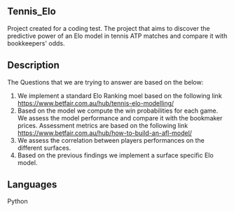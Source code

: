 ## Tennis_Elo
Project created for a coding test. The project that aims to discover the predictive power of an Elo model in tennis ATP matches and compare it with bookkeepers' odds.

## Description 

The Questions that we are trying to answer are based on the below:

1. We implement a standard Elo Ranking moel based on the following link https://www.betfair.com.au/hub/tennis-elo-modelling/
2. Based on the model we compute the win probabilities for each game. We assess the model performance and compare it with the bookmaker prices. Assessment metrics are based on the 
following link https://www.betfair.com.au/hub/how-to-build-an-afl-model/ 
3. We assess the correlation between players performances on the different surfaces.
4. Based on the previous findings we implement a surface specific Elo model.

## Languages
Python

